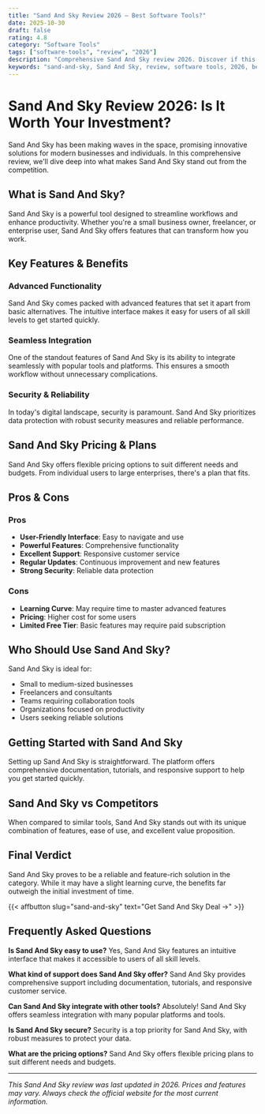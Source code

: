 ```yaml
---
title: "Sand And Sky Review 2026 – Best Software Tools?"
date: 2025-10-30
draft: false
rating: 4.8
category: "Software Tools"
tags: ["software-tools", "review", "2026"]
description: "Comprehensive Sand And Sky review 2026. Discover if this  tool is the best choice for your needs."
keywords: "sand-and-sky, Sand And Sky, review, software tools, 2026, best software tools"
---
```


# Sand And Sky Review 2026: Is It Worth Your Investment?

Sand And Sky has been making waves in the  space, promising innovative solutions for modern businesses and individuals. In this comprehensive review, we'll dive deep into what makes Sand And Sky stand out from the competition.

## What is Sand And Sky?

Sand And Sky is a powerful  tool designed to streamline workflows and enhance productivity. Whether you're a small business owner, freelancer, or enterprise user, Sand And Sky offers features that can transform how you work.

## Key Features & Benefits

### Advanced Functionality
Sand And Sky comes packed with advanced features that set it apart from basic alternatives. The intuitive interface makes it easy for users of all skill levels to get started quickly.

### Seamless Integration
One of the standout features of Sand And Sky is its ability to integrate seamlessly with popular tools and platforms. This ensures a smooth workflow without unnecessary complications.

### Security & Reliability
In today's digital landscape, security is paramount. Sand And Sky prioritizes data protection with robust security measures and reliable performance.

## Sand And Sky Pricing & Plans

Sand And Sky offers flexible pricing options to suit different needs and budgets. From individual users to large enterprises, there's a plan that fits.

## Pros & Cons

### Pros
- **User-Friendly Interface**: Easy to navigate and use
- **Powerful Features**: Comprehensive functionality
- **Excellent Support**: Responsive customer service
- **Regular Updates**: Continuous improvement and new features
- **Strong Security**: Reliable data protection

### Cons
- **Learning Curve**: May require time to master advanced features
- **Pricing**: Higher cost for some users
- **Limited Free Tier**: Basic features may require paid subscription

## Who Should Use Sand And Sky?

Sand And Sky is ideal for:
- Small to medium-sized businesses
- Freelancers and consultants
- Teams requiring collaboration tools
- Organizations focused on productivity
- Users seeking reliable  solutions

## Getting Started with Sand And Sky

Setting up Sand And Sky is straightforward. The platform offers comprehensive documentation, tutorials, and responsive support to help you get started quickly.

## Sand And Sky vs Competitors

When compared to similar tools, Sand And Sky stands out with its unique combination of features, ease of use, and excellent value proposition.

## Final Verdict

Sand And Sky proves to be a reliable and feature-rich solution in the  category. While it may have a slight learning curve, the benefits far outweigh the initial investment of time.

{{< affbutton slug="sand-and-sky" text="Get Sand And Sky Deal →" >}}

## Frequently Asked Questions

**Is Sand And Sky easy to use?**
Yes, Sand And Sky features an intuitive interface that makes it accessible to users of all skill levels.

**What kind of support does Sand And Sky offer?**
Sand And Sky provides comprehensive support including documentation, tutorials, and responsive customer service.

**Can Sand And Sky integrate with other tools?**
Absolutely! Sand And Sky offers seamless integration with many popular platforms and tools.

**Is Sand And Sky secure?**
Security is a top priority for Sand And Sky, with robust measures to protect your data.

**What are the pricing options?**
Sand And Sky offers flexible pricing plans to suit different needs and budgets.

---

*This Sand And Sky review was last updated in 2026. Prices and features may vary. Always check the official website for the most current information.*
